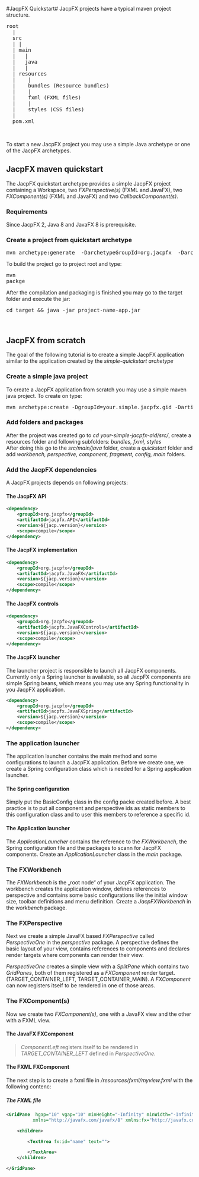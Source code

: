 
#JacpFX Quickstart#
JacpFX projects have a typical maven project structure.
<pre>
root
  |
  src
  | |
  | main
  |   |
  |	  java
  |	  |
  |	resources
  |	   |
  |    bundles (Resource bundles)
  |	   |
  |	   fxml (FXML files)
  |	   |
  |	   styles (CSS files)
  |
  pom.xml  
</pre>  
<br/>

To start a new JacpFX project you may use a simple Java archetype or one of the JacpFX archetypes.

## JacpFX maven quickstart ##
The JacpFX quickstart archetype provides a simple JacpFX project containing a Workspace, two <i>FXPerspective(s)</i> (FXML and JavaFX), two <i>FXComponent(s)</i> (FXML and JavaFX) and two <i>CallbackComponent(s)</i>.

### Requirements ###
Since JacpFX 2, Java 8 and JavaFX 8 is prerequisite.

### Create a project from quickstart archetype ###
<pre>mvn archetype:generate  -DarchetypeGroupId=org.jacpfx  -DarchetypeArtifactId=JacpFX-simple-quickstart  -DarchetypeVersion=2.0-RC4</pre>


To build the project go to project root and type: <pre>mvn packge</pre> 

After the compilation and packaging is finished you may go to the target folder and execute the jar: 
<pre>cd target && java -jar project-name-app.jar</pre>

<br/>

## JacpFX from scratch ##
The  goal of the following tutorial is to create a simple JacpFX application similar to the application created by the <i>simple-quickstart archetype</i>

### Create a simple java project ###
To create a JacpFX application from scratch you may use a simple maven java project. To create on type:
<pre>mvn archetype:create -DgroupId=your.simple.jacpfx.gid -DartifactId=your-simple-jacpfx-aid -DarchetypeArtifactId=men-archetype-quickstart</pre>

### Add folders and packages ###
After the project was created go to <i>cd your-simple-jacpfx-aid/src/</i>, create a resources folder and following subfolders: <i>bundles, fxml, styles</i>
<br/>
After doing this go to the <i>src/main/java</i> folder, create a <i>quickstart</i> folder and add <i>workbench, perspective, component, fragment, config, main</i> folders.

### Add the JacpFX dependencies ###
A JacpFX projects depends on following projects:

#### The JacpFX API ####
```xml
<dependency>
    <groupId>org.jacpfx</groupId>
    <artifactId>jacpfx.API</artifactId>
    <version>${jacp.version}</version>
    <scope>compile</scope>
</dependency>
```
#### The JacpFX implementation ####
```xml
<dependency>
    <groupId>org.jacpfx</groupId>
    <artifactId>jacpfx.JavaFX</artifactId>
    <version>${jacp.version}</version>
    <scope>compile</scope>
</dependency>
```
#### The JacpFX controls ####
```xml
<dependency>
    <groupId>org.jacpfx</groupId>
    <artifactId>jacpfx.JavaFXControls</artifactId>
    <version>${jacp.version}</version>
    <scope>compile</scope>
</dependency>
```
#### The JacpFX launcher ####
The launcher project is responsible to launch all JacpFX components. Currently only a Spring launcher is available, so all JacpFX components are simple Spring beans, which means you may use any Spring functionality in you JacpFX application.

```xml
<dependency>
    <groupId>org.jacpfx</groupId>
    <artifactId>jacpfx.JavaFXSpring</artifactId>
    <version>${jacp.version}</version>
    <scope>compile</scope>
</dependency>
```
### The application launcher ###
The application launcher contains the main method and some configurations to launch a JacpFX application. Before we create one, we create a Spring configuration class which is needed for a Spring application launcher.

#### The Spring configuration ####
<script src="https://gist.github.com/amoAHCP/191727abc7841fc1b2bc.js"></script>

Simply put the BasicConfig class in the config packe created before. A best practice is to put all component and perspective ids as static members to this configuration class and to user this members to reference a specific id.
<br/>
#### The Application launcher ###
The <i>ApplicationLauncher</i> contains the reference to the <i>FXWorkbench</i>, the Spring configuration file and the packages to scann for JacpFX components. Create an <i>ApplicationLauncher</i> class in the <i>main</i> package.
<script src="https://gist.github.com/amoAHCP/85644f5c0aecb9f026e4.js"></script>

### The FXWorkbench ###
The <i>FXWorkbench</i> is the „root node“ of your JacpFX application. The workbench creates the application window, defines references to perspective and contains some basic configurations like the initial window size, toolbar definitions and menu definition. Create a <i>JacpFXWorkbench</i> in the <i>workbench</i> package.
<script src="https://gist.github.com/amoAHCP/3623a326e8ff049f9700.js"></script>

### The FXPerspective ###
Next we create a simple JavaFX based <i>FXPerspective</i> called  <i>PerspectiveOne</i> in the <i>perspective</i> package. A perspective defines the basic layout of your view, contains references to components and declares render targets where components can render their view.
<script src="https://gist.github.com/amoAHCP/018cf84d24baee12a4ea.js"></script>
<i>PerspectiveOne</i> creates a simple view with a <i>SplitPane</i> which contains two <i>GridPanes</i>, both of them registered as a <i>FXComponent</i> render target.(TARGET_CONTAINER_LEFT, TARGET_CONTAINER_MAIN). A <i>FXComponent</i> can now registers itself to be rendered in one of those areas.

### The FXComponent(s) ###
Now we create two <i>FXComponent(s)</i>, one with a JavaFX view and the other with a FXML view. 

#### The JavaFX FXComponent ####
<script src="https://gist.github.com/amoAHCP/bda85e05ae6cf7a0b9a9.js"></script>

> <i>ComponentLeft</i> registers itself to be rendered in <i>TARGET_CONTAINER_LEFT</i> defined in <i>PerspectiveOne</i>.

#### The FXML FXComponent ####
The next step is to create a fxml file in <i>/resources/fxml/myview.fxml</i> with the following contenc:

##### The FXML file #####

```xml
<GridPane  hgap="10" vgap="10" minHeight="-Infinity" minWidth="-Infinity"
          xmlns="http://javafx.com/javafx/8" xmlns:fx="http://javafx.com/fxml/1" GridPane.hgrow="ALWAYS" GridPane.vgrow="ALWAYS">

    <children>

        <TextArea fx:id="name" text="">

        </TextArea>
    </children>

</GridPane>
```
